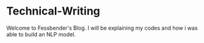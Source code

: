 # Technical-Writing
Welcome to Fessbender's Blog.
I will be explaining my codes and how i was able to build an NLP model. 
